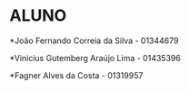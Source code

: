 # ALUNO

*João Fernando Correia da Silva - 01344679

*Vinicius Gutemberg Araújo Lima - 01435396

*Fagner Alves da Costa - 01319957

